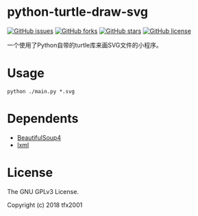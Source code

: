 # python-turtle-draw-svg


[![GitHub issues](https://img.shields.io/github/issues/tfx2001/python-turtle-draw-svg.svg?style=flat-square)](https://github.com/tfx2001/python-turtle-draw-svg/issues)
[![GitHub forks](https://img.shields.io/github/forks/tfx2001/python-turtle-draw-svg.svg?style=flat-square)](https://github.com/tfx2001/python-turtle-draw-svg/network)
[![GitHub stars](https://img.shields.io/github/stars/tfx2001/python-turtle-draw-svg.svg?style=flat-square)](https://github.com/tfx2001/python-turtle-draw-svg/stargazers)
[![GitHub license](https://img.shields.io/github/license/tfx2001/python-turtle-draw-svg.svg?style=flat-square)](https://github.com/tfx2001/python-turtle-draw-svg/blob/master/LICENSE)




一个使用了Python自带的turtle库来画SVG文件的小程序。

# Usage

```
python ./main.py *.svg
```

# Dependents

* [BeautifulSoup4](https://pypi.org/project/beautifulsoup4/)
* [lxml](https://pypi.org/project/lxml/)

# License

The GNU GPLv3 License.

Copyright (c) 2018 tfx2001
